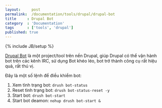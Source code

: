 ```yaml
---
layout:     post
permalink:  /documentation/tools/drupal/drupal-bot
title     : Drupal Bot
category  : 'Documentation'
tags      : ['tools', 'drupal']
published: true
---
```


{% include JB/setup %}

[Drupal Bot](http://drupal.org/project/bot) là một project/tool trên nền Drupal, giúp Drupal có thể vận hành bot trên các kênh IRC, sử dụng Bot khéo léo, bot trở thành công cụ rất hiệu quả, rất thú vị.

Đây là một số lệnh để điều khiểm bot:

1. Xem tình trạng bot: `drush bot-status`
1. Reset tình trạng bot: `drush bot-status-reset -y`
1. Start bot: `drush bot-start`
1. Start bot deamon: `nohup drush bot-start &`